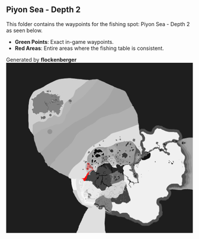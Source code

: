 ## Piyon Sea - Depth 2
This folder contains the waypoints for the fishing spot: Piyon Sea - Depth 2 as seen below.

- **Green Points**: Exact in-game waypoints.
- **Red Areas**: Entire areas where the fishing table is consistent.

Generated by **flockenberger**
![Piyon Sea - Depth 2](./Preview.png?raw=true "Piyon Sea - Depth 2")